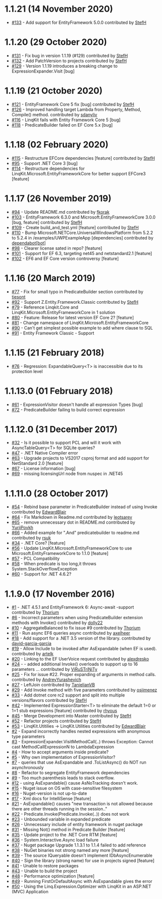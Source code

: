 # 1.1.21 (14 November 2020)
- [#133](https://github.com/scottksmith95/LINQKit/pull/133) - Add support for EntityFramework 5.0.0 contributed by [StefH](https://github.com/StefH)

# 1.1.20 (29 October 2020)
- [#131](https://github.com/scottksmith95/LINQKit/pull/131) - Fix bug in version 1.1.19 (#129) contributed by [StefH](https://github.com/StefH)
- [#132](https://github.com/scottksmith95/LINQKit/pull/132) - Add PatchVersion to projects contributed by [StefH](https://github.com/StefH)
- [#129](https://github.com/scottksmith95/LINQKit/issues/129) - Version 1.1.19 introduces a breaking change to ExpressionExpander.Visit [bug]

# 1.1.19 (21 October 2020)
- [#121](https://github.com/scottksmith95/LINQKit/pull/121) - EntityFramework Core 5 fix [bug] contributed by [StefH](https://github.com/StefH)
- [#126](https://github.com/scottksmith95/LINQKit/pull/126) - Improved handling target Lambda from Property, Method, Compile() method. contributed by [sdanyliv](https://github.com/sdanyliv)
- [#116](https://github.com/scottksmith95/LINQKit/issues/116) - LinqKit fails with Entity Framework Core 5 [bug]
- [#118](https://github.com/scottksmith95/LINQKit/issues/118) - PredicateBuilder failed on EF Core 5.x [bug]

# 1.1.18 (02 February 2020)
- [#115](https://github.com/scottksmith95/LINQKit/pull/115) - Restructure EFCore dependencies [feature] contributed by [StefH](https://github.com/StefH)
- [#95](https://github.com/scottksmith95/LINQKit/issues/95) - Support .NET Core 3 [bug]
- [#114](https://github.com/scottksmith95/LINQKit/issues/114) - Restructure dependencies for LinqKit.Microsoft.EntityFrameworkCore for better support EFCore3 [feature]

# 1.1.17 (26 November 2019)
- [#94](https://github.com/scottksmith95/LINQKit/pull/94) - Update README.md contributed by [fkorak](https://github.com/fkorak)
- [#103](https://github.com/scottksmith95/LINQKit/pull/103) - EntityFramework 6.3.0 and Microsoft.EntityFrameworkCore 3.0.0 [bug, feature] contributed by [StefH](https://github.com/StefH)
- [#109](https://github.com/scottksmith95/LINQKit/pull/109) - Create build_and_test.yml [feature] contributed by [StefH](https://github.com/StefH)
- [#110](https://github.com/scottksmith95/LINQKit/pull/110) - Bump Microsoft.NETCore.UniversalWindowsPlatform from 5.2.2 to 5.2.4 in /examples/UWPExampleApp [dependencies] contributed by [dependabot[bot]](https://github.com/apps/dependabot)
- [#98](https://github.com/scottksmith95/LINQKit/issues/98) - Clearer license sated in repo? [feature]
- [#101](https://github.com/scottksmith95/LINQKit/issues/101) - Support for EF 6.3, targeting net45 and netstandard2.1 [feature]
- [#102](https://github.com/scottksmith95/LINQKit/issues/102) - EF6 and EF Core version controversy [feature]

# 1.1.16 (20 March 2019)
- [#77](https://github.com/scottksmith95/LINQKit/pull/77) - Fix for small typo in PredicateBuilder section contributed by [tiesont](https://github.com/tiesont)
- [#92](https://github.com/scottksmith95/LINQKit/pull/92) - Support Z.Entity.Framework.Classic contributed by [StefH](https://github.com/StefH)
- [#79](https://github.com/scottksmith95/LINQKit/issues/79) - Reference Linqkit.Core and LinqKit.Microsoft.EntityFrameworkCore  in 1 solution
- [#80](https://github.com/scottksmith95/LINQKit/issues/80) - Feature: Release for latest version EF Core 2? [feature]
- [#81](https://github.com/scottksmith95/LINQKit/issues/81) - Change namespace of LinqKit.Microsoft.EntityFrameworkCore
- [#90](https://github.com/scottksmith95/LINQKit/issues/90) - Can't get simplest possible example to add where clause to SQL
- [#91](https://github.com/scottksmith95/LINQKit/issues/91) - Entity Framework Classic - Support

# 1.1.15 (21 February 2018)
- [#76](https://github.com/scottksmith95/LINQKit/issues/76) - Regression: ExpandableQuery&lt;T&gt; is inaccessible due to its protection level

# 1.1.13.0 (01 February 2018)
- [#61](https://github.com/scottksmith95/LINQKit/issues/61) - ExpressionVisitor doesn't handle all expression Types [bug]
- [#72](https://github.com/scottksmith95/LINQKit/issues/72) - PredicateBuilder failing to build correct expression

# 1.1.12.0 (31 December 2017)
- [#32](https://github.com/scottksmith95/LINQKit/issues/32) - Is it possible to support PCL and will it work with AsyncTableQuery&lt;T&gt; for SQLite queries?
- [#47](https://github.com/scottksmith95/LINQKit/issues/47) - .NET Native Compiler error
- [#63](https://github.com/scottksmith95/LINQKit/issues/63) - Upgrade projects to VS2017 csproj format and add support for NetStandard 2.0 [feature]
- [#67](https://github.com/scottksmith95/LINQKit/issues/67) - License information [bug]
- [#69](https://github.com/scottksmith95/LINQKit/issues/69) - missing licensingUrl node from nuspec in .NET45

# 1.1.11.0 (28 October 2017)
- [#54](https://github.com/scottksmith95/LINQKit/pull/54) - Rebind base parameter in PredicateBuilder instead of using Invoke contributed by [EdwardBlair](https://github.com/EdwardBlair)
- [#64](https://github.com/scottksmith95/LINQKit/pull/64) - Fix Markdown in Readme.md contributed by [leotsarev](https://github.com/leotsarev)
- [#65](https://github.com/scottksmith95/LINQKit/pull/65) - remove unnecessary dot in README.md contributed by [YuriiPovkh](https://github.com/YuriiPovkh)
- [#66](https://github.com/scottksmith95/LINQKit/pull/66) - Added example for &quot;.And&quot; predicatebuilder to readme.md contributed by [rsuk](https://github.com/rsuk)
- [#34](https://github.com/scottksmith95/LINQKit/issues/34) - .NET Core? [feature]
- [#56](https://github.com/scottksmith95/LINQKit/issues/56) - Update LinqKit.Microsoft.EntityFrameworkCore to use Microsoft.EntityFrameworkCore to 1.1.0 [feature]
- [#57](https://github.com/scottksmith95/LINQKit/issues/57) - PCL Compatibility
- [#58](https://github.com/scottksmith95/LINQKit/issues/58) - When predicate is too long,it throws System.StackOverflowException
- [#60](https://github.com/scottksmith95/LINQKit/issues/60) - Support for .NET 4.6.2?

# 1.1.9.0 (17 November 2016)
- [#1](https://github.com/scottksmith95/LINQKit/pull/1) - .NET 4.5.1 and EntityFramework 6: Async-await -support contributed by [Thorium](https://github.com/Thorium)
- [#6](https://github.com/scottksmith95/LINQKit/pull/6) - Incorrect parameters when using PredicateBuilder extension methods with Invoke() contributed by [dolly22](https://github.com/dolly22)
- [#10](https://github.com/scottksmith95/LINQKit/pull/10) - AggregateBalanced to fix issue #9 contributed by [Thorium](https://github.com/Thorium)
- [#11](https://github.com/scottksmith95/LINQKit/pull/11) - Run async EF6 queries async contributed by [axelheer](https://github.com/axelheer)
- [#18](https://github.com/scottksmith95/LINQKit/pull/18) - Add support for a .NET 3.5 version of the library. contributed by [david-garcia-garcia](https://github.com/david-garcia-garcia)
- [#19](https://github.com/scottksmith95/LINQKit/pull/19) - Allow Include to be invoked after AsExpandable (when EF is used). contributed by [artelk](https://github.com/artelk)
- [#20](https://github.com/scottksmith95/LINQKit/pull/20) - Linking to the EF UserVoice request  contributed by [alexdresko](https://github.com/alexdresko)
- [#24](https://github.com/scottksmith95/LINQKit/pull/24) - - added additional Invoke() overloads to support up to 16 parameters &#8230; contributed by [ViRuSTriNiTy](https://github.com/ViRuSTriNiTy)
- [#25](https://github.com/scottksmith95/LINQKit/pull/25) - Fix for issue #22. Proper expanding of arguments in method calls. contributed by [AndreyYurashevich](https://github.com/AndreyYurashevich)
- [#27](https://github.com/scottksmith95/LINQKit/pull/27) - LeftJoin contributed by [TanielianVB](https://github.com/TanielianVB)
- [#29](https://github.com/scottksmith95/LINQKit/pull/29) - Add Invoke method with five parameters contributed by [osjimenez](https://github.com/osjimenez)
- [#33](https://github.com/scottksmith95/LINQKit/pull/33) - Add dotnet core rc2 support and split into multiple versions/flavors contributed by [StefH](https://github.com/StefH)
- [#42](https://github.com/scottksmith95/LINQKit/pull/42) - Implemented ExpressionStarter&lt;T&gt; to eliminate the default 1=0 or 1=1 stub expressions [feature] contributed by [rhyous](https://github.com/rhyous)
- [#45](https://github.com/scottksmith95/LINQKit/pull/45) - Merge Development into Master contributed by [StefH](https://github.com/StefH)
- [#52](https://github.com/scottksmith95/LINQKit/pull/52) - Refactor projects contributed by [StefH](https://github.com/StefH)
- [#53](https://github.com/scottksmith95/LINQKit/pull/53) - LinqKit.Utitilies -&gt; LinqKit.Utilities contributed by [EdwardBlair](https://github.com/EdwardBlair)
- [#2](https://github.com/scottksmith95/LINQKit/issues/2) - Expand incorrectly handles nested expressions with anonymous type parameters
- [#3](https://github.com/scottksmith95/LINQKit/issues/3) - ExpressionExpander.VisitMethodCall(..) throws Exception: Cannot cast MethodCallExpressionN to LambdaExpression
- [#4](https://github.com/scottksmith95/LINQKit/issues/4) - How to accept arguments inside predicate?
- [#5](https://github.com/scottksmith95/LINQKit/issues/5) - Why own implementation of ExpressionVisitor?
- [#7](https://github.com/scottksmith95/LINQKit/issues/7) - queries that use AsExpandable and .ToListAsync() do NOT run asynchronously
- [#8](https://github.com/scottksmith95/LINQKit/issues/8) - Refactor to segregate EntityFramework dependencies
- [#9](https://github.com/scottksmith95/LINQKit/issues/9) - Too much parenthesis leads to stack overflow.
- [#12](https://github.com/scottksmith95/LINQKit/issues/12) - using AsExpandable() cause AsNoTracking doesn't work.
- [#15](https://github.com/scottksmith95/LINQKit/issues/15) - Nuget issue on OS with case-sensitive filesystem
- [#16](https://github.com/scottksmith95/LINQKit/issues/16) - Nuget-version is not up-to-date
- [#17](https://github.com/scottksmith95/LINQKit/issues/17) - Xml docs for IntelliSense [feature]
- [#21](https://github.com/scottksmith95/LINQKit/issues/21) - AsExpandable() causes &quot;new transaction is not allowed because there are other threads running in the session..&quot;
- [#22](https://github.com/scottksmith95/LINQKit/issues/22) - Predicate.Invoke(Predicate.Invoke(..)) does not work
- [#23](https://github.com/scottksmith95/LINQKit/issues/23) - Unbounded variable in expanded predicate
- [#26](https://github.com/scottksmith95/LINQKit/issues/26) - Unnecessary include of entity framework in nuget package
- [#31](https://github.com/scottksmith95/LINQKit/issues/31) - Missing Not() method in Predicate Builder [feature]
- [#35](https://github.com/scottksmith95/LINQKit/issues/35) - Update project to the .NET Core RTM [feature]
- [#36](https://github.com/scottksmith95/LINQKit/issues/36) - System.Interactive.Async load failure
- [#37](https://github.com/scottksmith95/LINQKit/issues/37) - Nuget package Upgrade 1.1.3.1 to 1.1.4 failed to add reference
- [#38](https://github.com/scottksmith95/LINQKit/issues/38) - NuGet binaries not strong named any more [feature]
- [#39](https://github.com/scottksmith95/LINQKit/issues/39) - The source IQueryable doesn't implement IDbAsyncEnumerable
- [#40](https://github.com/scottksmith95/LINQKit/issues/40) - Sign the library (strong name) for use in projects signed [feature]
- [#41](https://github.com/scottksmith95/LINQKit/issues/41) - Unable to restore packages
- [#43](https://github.com/scottksmith95/LINQKit/issues/43) - Unable to build the project
- [#48](https://github.com/scottksmith95/LINQKit/issues/48) - Performance optimization [feature]
- [#49](https://github.com/scottksmith95/LINQKit/issues/49) - Running FirstOrDefaultAsync with AsExpandable gives the error
- [#50](https://github.com/scottksmith95/LINQKit/issues/50) - Using the Linq.Expression.Optimizer with LinqKit in an ASP.NET (MVC) Application

